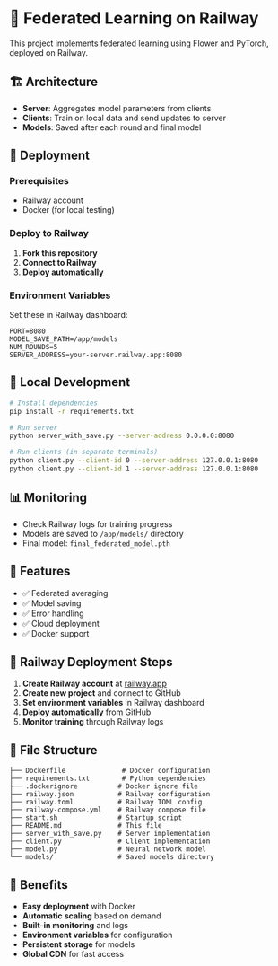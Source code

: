 # 🚂 Federated Learning on Railway

This project implements federated learning using Flower and PyTorch, deployed on Railway.

## 🏗️ Architecture

- **Server**: Aggregates model parameters from clients
- **Clients**: Train on local data and send updates to server
- **Models**: Saved after each round and final model

## 🚀 Deployment

### Prerequisites
- Railway account
- Docker (for local testing)

### Deploy to Railway

1. **Fork this repository**
2. **Connect to Railway**
3. **Deploy automatically**

### Environment Variables

Set these in Railway dashboard:

```
PORT=8080
MODEL_SAVE_PATH=/app/models
NUM_ROUNDS=5
SERVER_ADDRESS=your-server.railway.app:8080
```

## 🔧 Local Development

```bash
# Install dependencies
pip install -r requirements.txt

# Run server
python server_with_save.py --server-address 0.0.0.0:8080

# Run clients (in separate terminals)
python client.py --client-id 0 --server-address 127.0.0.1:8080
python client.py --client-id 1 --server-address 127.0.0.1:8080
```

## 📊 Monitoring

- Check Railway logs for training progress
- Models are saved to `/app/models/` directory
- Final model: `final_federated_model.pth`

## 🎯 Features

- ✅ Federated averaging
- ✅ Model saving
- ✅ Error handling
- ✅ Cloud deployment
- ✅ Docker support

## 🚂 Railway Deployment Steps

1. **Create Railway account** at [railway.app](https://railway.app)
2. **Create new project** and connect to GitHub
3. **Set environment variables** in Railway dashboard
4. **Deploy automatically** from GitHub
5. **Monitor training** through Railway logs

## 📁 File Structure

```
├── Dockerfile              # Docker configuration
├── requirements.txt        # Python dependencies
├── .dockerignore          # Docker ignore file
├── railway.json           # Railway configuration
├── railway.toml           # Railway TOML config
├── railway-compose.yml    # Railway compose file
├── start.sh               # Startup script
├── README.md              # This file
├── server_with_save.py    # Server implementation
├── client.py              # Client implementation
├── model.py               # Neural network model
└── models/                # Saved models directory
```

## 🎉 Benefits

- **Easy deployment** with Docker
- **Automatic scaling** based on demand
- **Built-in monitoring** and logs
- **Environment variables** for configuration
- **Persistent storage** for models
- **Global CDN** for fast access